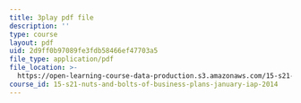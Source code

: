 ```yaml
---
title: 3play pdf file
description: ''
type: course
layout: pdf
uid: 2d9ff0b97089fe3fdb58466ef47703a5
file_type: application/pdf
file_location: >-
  https://open-learning-course-data-production.s3.amazonaws.com/15-s21-nuts-and-bolts-of-business-plans-january-iap-2014/2d9ff0b97089fe3fdb58466ef47703a5_Lau7bwQAWr4.pdf
course_id: 15-s21-nuts-and-bolts-of-business-plans-january-iap-2014
---
```

